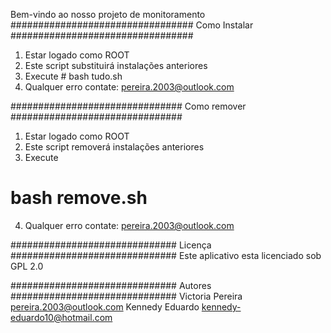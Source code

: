  Bem-vindo ao nosso projeto de monitoramento
#################################
 Como Instalar
#################################
1. Estar logado como ROOT
2. Este script substituirá
instalações anteriores
3. Execute
        # bash tudo.sh
4. Qualquer erro contate:
        pereira.2003@outlook.com

###############################
 Como remover
###############################
1. Estar logado como ROOT
2. Este script removerá
instalações anteriores
3. Execute
  # bash remove.sh
4. Qualquer erro contate:
        <pereira.2003@outlook.com>

##############################
 Licença
##############################
Este aplicativo esta licenciado
sob GPL 2.0

##############################
Autores
##############################
Victoria Pereira <pereira.2003@outlook.com>
Kennedy Eduardo <kennedy-eduardo10@hotmail.com>
